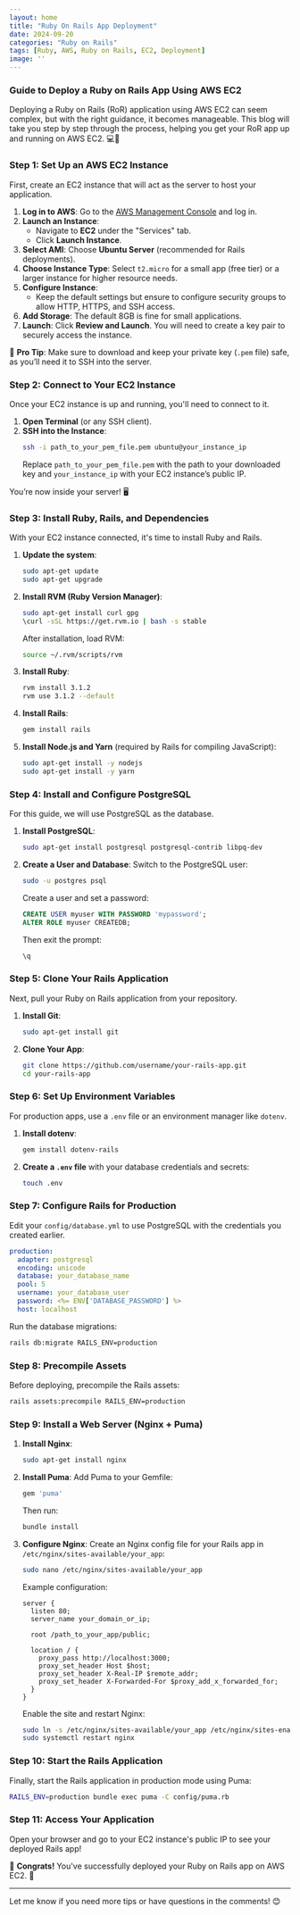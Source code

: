 ```yaml
---
layout: home
title: "Ruby On Rails App Deployment"
date: 2024-09-20
categories: "Ruby on Rails"
tags: [Ruby, AWS, Ruby on Rails, EC2, Deployment]
image: ''
---
```


### Guide to Deploy a Ruby on Rails App Using AWS EC2

Deploying a Ruby on Rails (RoR) application using AWS EC2 can seem complex, but with the right guidance, it becomes manageable. This blog will take you step by step through the process, helping you get your RoR app up and running on AWS EC2. 💻🚀

### Step 1: **Set Up an AWS EC2 Instance**
First, create an EC2 instance that will act as the server to host your application.

1. **Log in to AWS**: Go to the [AWS Management Console](https://aws.amazon.com/console/) and log in.
2. **Launch an Instance**:
   - Navigate to **EC2** under the "Services" tab.
   - Click **Launch Instance**.
3. **Select AMI**: Choose **Ubuntu Server** (recommended for Rails deployments).
4. **Choose Instance Type**: Select `t2.micro` for a small app (free tier) or a larger instance for higher resource needs.
5. **Configure Instance**: 
   - Keep the default settings but ensure to configure security groups to allow HTTP, HTTPS, and SSH access.
6. **Add Storage**: The default 8GB is fine for small applications.
7. **Launch**: Click **Review and Launch**. You will need to create a key pair to securely access the instance.

🚨 **Pro Tip**: Make sure to download and keep your private key (`.pem` file) safe, as you’ll need it to SSH into the server.

### Step 2: **Connect to Your EC2 Instance**
Once your EC2 instance is up and running, you'll need to connect to it.

1. **Open Terminal** (or any SSH client).
2. **SSH into the Instance**:
   ```bash
   ssh -i path_to_your_pem_file.pem ubuntu@your_instance_ip
   ```
   Replace `path_to_your_pem_file.pem` with the path to your downloaded key and `your_instance_ip` with your EC2 instance’s public IP.

You’re now inside your server! 🖥️

### Step 3: **Install Ruby, Rails, and Dependencies**
With your EC2 instance connected, it's time to install Ruby and Rails.

1. **Update the system**:
   ```bash
   sudo apt-get update
   sudo apt-get upgrade
   ```
2. **Install RVM (Ruby Version Manager)**:
   ```bash
   sudo apt-get install curl gpg
   \curl -sSL https://get.rvm.io | bash -s stable
   ```
   After installation, load RVM:
   ```bash
   source ~/.rvm/scripts/rvm
   ```
3. **Install Ruby**:
   ```bash
   rvm install 3.1.2
   rvm use 3.1.2 --default
   ```
4. **Install Rails**:
   ```bash
   gem install rails
   ```
5. **Install Node.js and Yarn** (required by Rails for compiling JavaScript):
   ```bash
   sudo apt-get install -y nodejs
   sudo apt-get install -y yarn
   ```

### Step 4: **Install and Configure PostgreSQL**
For this guide, we will use PostgreSQL as the database.

1. **Install PostgreSQL**:
   ```bash
   sudo apt-get install postgresql postgresql-contrib libpq-dev
   ```
2. **Create a User and Database**:
   Switch to the PostgreSQL user:
   ```bash
   sudo -u postgres psql
   ```
   Create a user and set a password:
   ```sql
   CREATE USER myuser WITH PASSWORD 'mypassword';
   ALTER ROLE myuser CREATEDB;
   ```
   Then exit the prompt:
   ```sql
   \q
   ```

### Step 5: **Clone Your Rails Application**
Next, pull your Ruby on Rails application from your repository.

1. **Install Git**:
   ```bash
   sudo apt-get install git
   ```
2. **Clone Your App**:
   ```bash
   git clone https://github.com/username/your-rails-app.git
   cd your-rails-app
   ```

### Step 6: **Set Up Environment Variables**
For production apps, use a `.env` file or an environment manager like `dotenv`.

1. **Install dotenv**:
   ```bash
   gem install dotenv-rails
   ```
2. **Create a `.env` file** with your database credentials and secrets:
   ```bash
   touch .env
   ```

### Step 7: **Configure Rails for Production**
Edit your `config/database.yml` to use PostgreSQL with the credentials you created earlier.

```yaml
production:
  adapter: postgresql
  encoding: unicode
  database: your_database_name
  pool: 5
  username: your_database_user
  password: <%= ENV['DATABASE_PASSWORD'] %>
  host: localhost
```

Run the database migrations:
```bash
rails db:migrate RAILS_ENV=production
```

### Step 8: **Precompile Assets**
Before deploying, precompile the Rails assets:
```bash
rails assets:precompile RAILS_ENV=production
```

### Step 9: **Install a Web Server (Nginx + Puma)**
1. **Install Nginx**:
   ```bash
   sudo apt-get install nginx
   ```
2. **Install Puma**:
   Add Puma to your Gemfile:
   ```ruby
   gem 'puma'
   ```
   Then run:
   ```bash
   bundle install
   ```

3. **Configure Nginx**:
   Create an Nginx config file for your Rails app in `/etc/nginx/sites-available/your_app`:
   ```bash
   sudo nano /etc/nginx/sites-available/your_app
   ```
   Example configuration:
   ```nginx
   server {
     listen 80;
     server_name your_domain_or_ip;

     root /path_to_your_app/public;

     location / {
       proxy_pass http://localhost:3000;
       proxy_set_header Host $host;
       proxy_set_header X-Real-IP $remote_addr;
       proxy_set_header X-Forwarded-For $proxy_add_x_forwarded_for;
     }
   }
   ```
   Enable the site and restart Nginx:
   ```bash
   sudo ln -s /etc/nginx/sites-available/your_app /etc/nginx/sites-enabled/
   sudo systemctl restart nginx
   ```

### Step 10: **Start the Rails Application**
Finally, start the Rails application in production mode using Puma:
```bash
RAILS_ENV=production bundle exec puma -C config/puma.rb
```

### Step 11: **Access Your Application**
Open your browser and go to your EC2 instance's public IP to see your deployed Rails app!

🚀 **Congrats!** You've successfully deployed your Ruby on Rails app on AWS EC2. 🎉

---

Let me know if you need more tips or have questions in the comments! 😊
